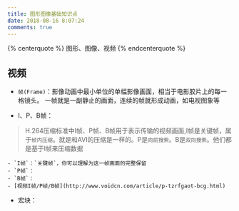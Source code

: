 ```yaml
---
title: 图形图像基础知识点
date: 2018-08-16 8:07:24
comments: true
---
```


{% centerquote %} 图形、图像、视频 {% endcenterquote %}

## 视频

* `帧(Frame)`：影像动画中最小单位的单幅影像画面，相当于电影胶片上的每一格镜头。 一帧就是一副静止的画面，连续的帧就形成动画，如电视图象等

* I、P、B帧：
>H.264压缩标准中I帧、P帧、B帧用于表示传输的视频画面,I帧是关键帧，属于`帧内压缩`。就是和AVI的压缩是一样的。P是`向前搜索`。B是`双向搜索`。他们都是基于I帧来压缩数据

    - `I帧`：`关键帧`，你可以理解为这一帧画面的完整保留
    - `P帧`：
    - `B帧`：
    - [视频I帧/P帧/B帧](http://www.voidcn.com/article/p-tzrfgaot-bcg.html)
* 宏块：
